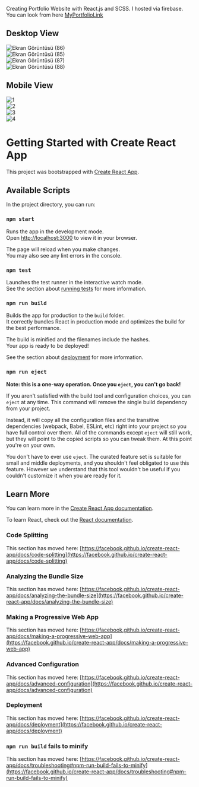 Creating Portfolio Website with React.js and SCSS. 
I hosted via firebase. You can look from here <a href="https://muhammettnur.net/" > MyPortfolioLink </a>

<h2> Desktop View </h2>

![Ekran Görüntüsü (86)](https://user-images.githubusercontent.com/95496883/212313702-186d2115-4836-41e3-a6df-39af2bbbb8a3.png) <br>
![Ekran Görüntüsü (85)](https://user-images.githubusercontent.com/95496883/212313642-6b8a44fc-112c-49a6-a38d-9cc011c21adc.png) <br>
![Ekran Görüntüsü (87)](https://user-images.githubusercontent.com/95496883/212313734-1d9eb2c2-3c29-4237-a2b0-8e2e47d8f873.png) <br>
![Ekran Görüntüsü (88)](https://user-images.githubusercontent.com/95496883/212313745-b1866927-5c9a-42a1-91ed-92787f673411.png) <br>

<h2> Mobile View </h2>

![1](https://user-images.githubusercontent.com/95496883/212313914-a2bf62c6-c372-49fd-8adf-db2d6c8e5c6b.jpeg) <br>
![2](https://user-images.githubusercontent.com/95496883/212313935-c0b791a7-c5e6-4784-85b9-c60c58ba1e85.jpeg) <br>
![3](https://user-images.githubusercontent.com/95496883/212313956-c34c83c4-a70b-4526-88c1-6637c0156c5f.jpeg) <br>
![4](https://user-images.githubusercontent.com/95496883/212313964-eb51e353-9768-4b97-810c-f16af54689c0.jpeg) <br>

# Getting Started with Create React App

This project was bootstrapped with [Create React App](https://github.com/facebook/create-react-app).

## Available Scripts

In the project directory, you can run:

### `npm start`

Runs the app in the development mode.\
Open [http://localhost:3000](http://localhost:3000) to view it in your browser.

The page will reload when you make changes.\
You may also see any lint errors in the console.

### `npm test`

Launches the test runner in the interactive watch mode.\
See the section about [running tests](https://facebook.github.io/create-react-app/docs/running-tests) for more information.

### `npm run build`

Builds the app for production to the `build` folder.\
It correctly bundles React in production mode and optimizes the build for the best performance.

The build is minified and the filenames include the hashes.\
Your app is ready to be deployed!

See the section about [deployment](https://facebook.github.io/create-react-app/docs/deployment) for more information.

### `npm run eject`

**Note: this is a one-way operation. Once you `eject`, you can't go back!**

If you aren't satisfied with the build tool and configuration choices, you can `eject` at any time. This command will remove the single build dependency from your project.

Instead, it will copy all the configuration files and the transitive dependencies (webpack, Babel, ESLint, etc) right into your project so you have full control over them. All of the commands except `eject` will still work, but they will point to the copied scripts so you can tweak them. At this point you're on your own.

You don't have to ever use `eject`. The curated feature set is suitable for small and middle deployments, and you shouldn't feel obligated to use this feature. However we understand that this tool wouldn't be useful if you couldn't customize it when you are ready for it.

## Learn More

You can learn more in the [Create React App documentation](https://facebook.github.io/create-react-app/docs/getting-started).

To learn React, check out the [React documentation](https://reactjs.org/).

### Code Splitting

This section has moved here: [https://facebook.github.io/create-react-app/docs/code-splitting](https://facebook.github.io/create-react-app/docs/code-splitting)

### Analyzing the Bundle Size

This section has moved here: [https://facebook.github.io/create-react-app/docs/analyzing-the-bundle-size](https://facebook.github.io/create-react-app/docs/analyzing-the-bundle-size)

### Making a Progressive Web App

This section has moved here: [https://facebook.github.io/create-react-app/docs/making-a-progressive-web-app](https://facebook.github.io/create-react-app/docs/making-a-progressive-web-app)

### Advanced Configuration

This section has moved here: [https://facebook.github.io/create-react-app/docs/advanced-configuration](https://facebook.github.io/create-react-app/docs/advanced-configuration)

### Deployment

This section has moved here: [https://facebook.github.io/create-react-app/docs/deployment](https://facebook.github.io/create-react-app/docs/deployment)

### `npm run build` fails to minify

This section has moved here: [https://facebook.github.io/create-react-app/docs/troubleshooting#npm-run-build-fails-to-minify](https://facebook.github.io/create-react-app/docs/troubleshooting#npm-run-build-fails-to-minify)


#
